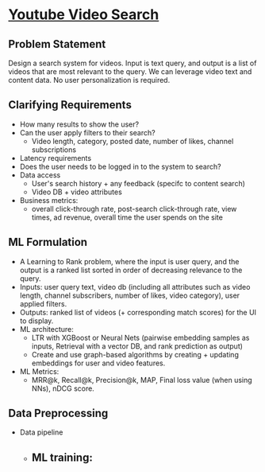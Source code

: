 # [Youtube Video Search](https://bytebytego.com/courses/machine-learning-system-design-interview/youtube-video-search)

## Problem Statement
Design a search system for videos. Input is text query, and output is a list of videos that are most relevant to the query. We can leverage video text and content data. No user personalization is required. 

## Clarifying Requirements
- How many results to show the user?
- Can the user apply filters to their search?
  - Video length, category, posted date, number of likes, channel subscriptions
- Latency requirements
- Does the user needs to be logged in to the system to search?
- Data access
  - User's search history + any feedback (specifc to content search)
  - Video DB + video attributes
- Business metrics:
  - overall click-through rate, post-search click-through rate, view times, ad revenue, overall time the user spends on the site

## ML Formulation
- A Learning to Rank problem, where the input is user query, and the output is a ranked list sorted in order of decreasing relevance to the query. 
- Inputs: user query text, video db (including all attributes such as video length, channel subscribers, number of likes, video category), user applied filters. 
- Outputs: ranked list of videos (+ corresponding match scores) for the UI to display. 
- ML architecture:
  - LTR with XGBoost or Neural Nets (pairwise embedding samples as inputs, Retrieval with a vector DB, and rank prediction as output)
  - Create and use graph-based algorithms by creating + updating embeddings for user and video features. 
- ML Metrics: 
  - MRR@k, Recall@k, Precision@k, MAP, Final loss value (when using NNs), nDCG score. 

## Data Preprocessing
- Data pipeline
  - ML training: 
    - 
